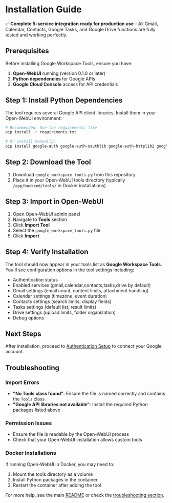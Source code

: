 # Installation Guide

✅ **Complete 5-service integration ready for production use** - All Gmail, Calendar, Contacts, Google Tasks, and Google Drive functions are fully tested and working perfectly.

## Prerequisites

Before installing Google Workspace Tools, ensure you have:

1. **Open-WebUI** running (version 0.1.0 or later)
2. **Python dependencies** for Google APIs
3. **Google Cloud Console** access for API credentials

## Step 1: Install Python Dependencies

The tool requires several Google API client libraries. Install them in your Open-WebUI environment:

```bash
# Recommended: Use the requirements file
pip install -r requirements.txt

# Or install manually:
pip install google-auth google-auth-oauthlib google-auth-httplib2 google-api-python-client python-dateutil pytz pydantic
```

## Step 2: Download the Tool

1. Download `google_workspace_tools.py` from this repository
2. Place it in your Open-WebUI tools directory (typically `/app/backend/tools/` in Docker installations)

## Step 3: Import in Open-WebUI

1. Open Open-WebUI admin panel
2. Navigate to **Tools** section
3. Click **Import Tool**
4. Select the `google_workspace_tools.py` file
5. Click **Import**

## Step 4: Verify Installation

The tool should now appear in your tools list as **Google Workspace Tools**. You'll see configuration options in the tool settings including:

- Authentication status
- Enabled services (gmail,calendar,contacts,tasks,drive by default)
- Gmail settings (email count, content limits, attachment handling)
- Calendar settings (timezone, event duration)
- Contacts settings (search limits, display fields)
- Tasks settings (default list, result limits)
- Drive settings (upload limits, folder organization)
- Debug options

## Next Steps

After installation, proceed to [Authentication Setup](authentication.md) to connect your Google account.

## Troubleshooting

### Import Errors
- **"No Tools class found"**: Ensure the file is named correctly and contains the `Tools` class
- **"Google API libraries not available"**: Install the required Python packages listed above

### Permission Issues
- Ensure the file is readable by the Open-WebUI process
- Check that your Open-WebUI installation allows custom tools

### Docker Installations
If running Open-WebUI in Docker, you may need to:
1. Mount the tools directory as a volume
2. Install Python packages in the container
3. Restart the container after adding the tool

For more help, see the main [README](../README.md) or check the [troubleshooting section](usage_examples.md#troubleshooting).